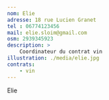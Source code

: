 ```yaml
---
nom: Elie
adresse: 18 rue Lucien Granet
tel : 06774123456
mail: elie.sloim@gmail.com
osm: 2939345923
description: >
    Coordinateur du contrat vin
illustration: ./media/elie.jpg
contrats:
    - vin
---
```


Elie